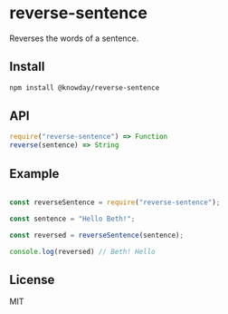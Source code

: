 # reverse-sentence

Reverses the words of a sentence.

## Install

```sh
npm install @knowday/reverse-sentence
```

## API

```js
require("reverse-sentence") => Function
reverse(sentence) => String
```

## Example
```js

const reverseSentence = require("reverse-sentence");

const sentence = "Hello Beth!";

const reversed = reverseSentence(sentence);

console.log(reversed) // Beth! Hello
```

## License

MIT